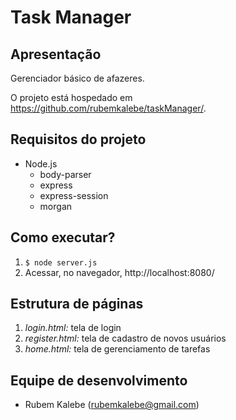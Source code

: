 # Task Manager

## Apresentação ##

Gerenciador básico de afazeres.

O projeto está hospedado em https://github.com/rubemkalebe/taskManager/.

## Requisitos do projeto ##

* Node.js
  * body-parser
  * express
  * express-session
  * morgan

## Como executar? ##

1. `$ node server.js`
2.  Acessar, no navegador, http://localhost:8080/

## Estrutura de páginas ##

1. *login.html:* tela de login
2. *register.html:* tela de cadastro de novos usuários
3. *home.html:* tela de gerenciamento de tarefas


## Equipe de desenvolvimento ##

* Rubem Kalebe (rubemkalebe@gmail.com)
